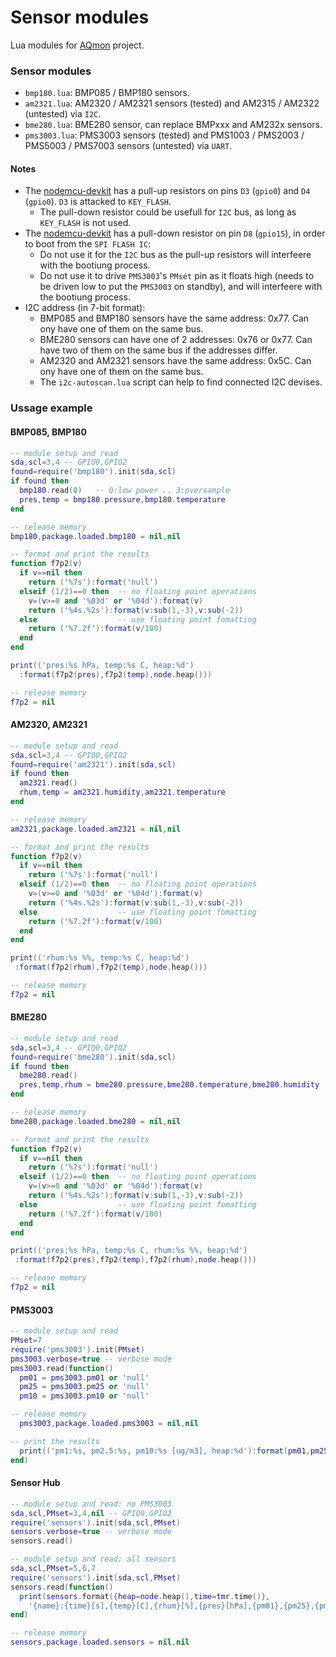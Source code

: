 # Sensor modules
Lua modules for [AQmon][] project.<br/>

[AQmon]:      https://github.com/avaldebe/AQmon

### Sensor modules
- `bmp180.lua`: BMP085 / BMP180 sensors.
- `am2321.lua`: AM2320 / AM2321 sensors (tested)
                and AM2315 / AM2322 (untested) via `I2C`.
- `bme280.lua`: BME280 sensor, can replace BMPxxx and AM232x sensors.
- `pms3003.lua`: PMS3003 sensors (tested) and
                 PMS1003 / PMS2003 / PMS5003 / PMS7003 sensors (untested) via `UART`.

#### Notes
- The [nodemcu-devkit][] has a pull-up resistors on pins
  `D3` (`gpio0`) and  `D4` (`gpio0`). `D3` is attacked to `KEY_FLASH`.
  - The pull-down resistor could be usefull for `I2C` bus,
    as long as `KEY_FLASH` is not used.
- The [nodemcu-devkit][] has a pull-down resistor on pin
  `D8` (`gpio15`), in order to boot from the `SPI FLASH IC`:
  - Do not use it for the `I2C` bus
    as the pull-up resistors will interfeere with the bootiung process.
  - Do not use it to drive `PMS3003`'s `PMset` pin as it floats high
    (needs to be driven low to put the `PMS3003` on standby),
    and will interfeere with the bootiung process.
- I2C address (in 7-bit format):
  - BMP085 and BMP180 sensors have the same address: 0x77.
    Can ony have one of them on the same bus.
  - BME280 sensors can have one of 2 addresses: 0x76 or 0x77.
    Can have two of them on the same bus if the addresses differ.
  - AM2320 and AM2321 sensors have the same address: 0x5C.
    Can ony have one of them on the same bus.
  - The `i2c-autoscan.lua` script can help to find connected I2C devises.

[nodemcu-devkit]:   https://github.com/nodemcu/nodemcu-devkit

### Ussage example

#### BMP085, BMP180
```lua
-- module setup and read
sda,scl=3,4 -- GPIO0,GPIO2
found=require('bmp180').init(sda,scl)
if found then
  bmp180.read(0)   -- 0:low power .. 3:oversample
  pres,temp = bmp180.pressure,bmp180.temperature
end

-- release memory
bmp180,package.loaded.bmp180 = nil,nil

-- format and print the results
function f7p2(v)
  if v==nil then
    return ('%7s'):format('null')
  elseif (1/2)==0 then  -- no floating point operations
    v=(v>=0 and '%03d' or '%04d'):format(v)
    return ('%4s.%2s'):format(v:sub(1,-3),v:sub(-2))
  else                  -- use floating point fomatting
    return ('%7.2f'):format(v/100)
  end
end

print(('pres:%s hPa, temp:%s C, heap:%d')
  :format(f7p2(pres),f7p2(temp),node.heap()))

-- release memory
f7p2 = nil
```

#### AM2320, AM2321
```lua
-- module setup and read
sda,scl=3,4 -- GPIO0,GPIO2
found=require('am2321').init(sda,scl)
if found then
  am2321.read()
  rhum,temp = am2321.humidity,am2321.temperature
end

-- release memory
am2321,package.loaded.am2321 = nil,nil

-- format and print the results
function f7p2(v)
  if v==nil then
    return ('%7s'):format('null')
  elseif (1/2)==0 then  -- no floating point operations
    v=(v>=0 and '%03d' or '%04d'):format(v)
    return ('%4s.%2s'):format(v:sub(1,-3),v:sub(-2))
  else                  -- use floating point fomatting
    return ('%7.2f'):format(v/100)
  end
end

print(('rhum:%s %%, temp:%s C, heap:%d')
 :format(f7p2(rhum),f7p2(temp),node.heap()))

-- release memory
f7p2 = nil
```

#### BME280
```lua
-- module setup and read
sda,scl=3,4 -- GPIO0,GPIO2
found=require('bme280').init(sda,scl)
if found then
  bme280.read()
  pres,temp,rhum = bme280.pressure,bme280.temperature,bme280.humidity
end

-- release memory
bme280,package.loaded.bme280 = nil,nil

-- format and print the results
function f7p2(v)
  if v==nil then
    return ('%7s'):format('null')
  elseif (1/2)==0 then  -- no floating point operations
    v=(v>=0 and '%03d' or '%04d'):format(v)
    return ('%4s.%2s'):format(v:sub(1,-3),v:sub(-2))
  else                  -- use floating point fomatting
    return ('%7.2f'):format(v/100)
  end
end

print(('pres:%s hPa, temp:%s C, rhum:%s %%, heap:%d')
 :format(f7p2(pres),f7p2(temp),f7p2(rhum),node.heap()))

-- release memory
f7p2 = nil
```

#### PMS3003
```lua
-- module setup and read
PMset=7
require('pms3003').init(PMset)
pms3003.verbose=true -- verbose mode
pms3003.read(function()
  pm01 = pms3003.pm01 or 'null'
  pm25 = pms3003.pm25 or 'null'
  pm10 = pms3003.pm10 or 'null'

-- release memory
  pms3003,package.loaded.pms3003 = nil,nil

-- print the results
  print(('pm1:%s, pm2.5:%s, pm10:%s [ug/m3], heap:%d'):format(pm01,pm25,pm10,node.heap()))
end)
```
#### Sensor Hub
```lua
-- module setup and read: no PMS3003
sda,scl,PMset=3,4,nil -- GPIO0,GPIO2
require('sensors').init(sda,scl,PMset)
sensors.verbose=true -- verbose mode
sensors.read()

-- module setup and read: all sensors
sda,scl,PMset=5,6,7
require('sensors').init(sda,scl,PMset)
sensors.read(function()
  print(sensors.format({heap=node.heap(),time=tmr.time()},
    '{name}:{time}[s],{temp}[C],{rhum}[%],{pres}[hPa],{pm01},{pm25},{pm10}[ug/m3],{heap}[b]'))
end)

-- release memory
sensors,package.loaded.sensors = nil,nil
```
